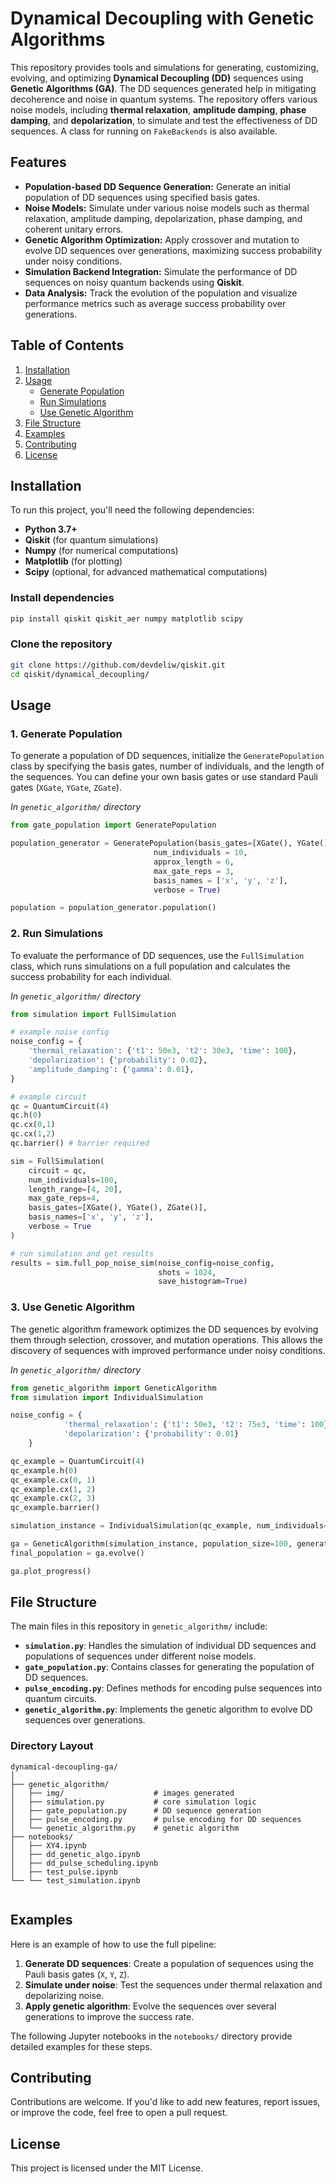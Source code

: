 # Dynamical Decoupling with Genetic Algorithms

This repository provides tools and simulations for generating, customizing, evolving, and optimizing **Dynamical Decoupling (DD)** sequences using **Genetic Algorithms (GA)**. The DD sequences generated help in mitigating decoherence and noise in quantum systems. The repository offers various noise models, including **thermal relaxation**, **amplitude damping**, **phase damping**, and **depolarization**, to simulate and test the effectiveness of DD sequences. A class for running on `FakeBackends` is also available. 

## Features

- **Population-based DD Sequence Generation:** Generate an initial population of DD sequences using specified basis gates.
- **Noise Models:** Simulate under various noise models such as thermal relaxation, amplitude damping, depolarization, phase damping, and coherent unitary errors.
- **Genetic Algorithm Optimization:** Apply crossover and mutation to evolve DD sequences over generations, maximizing success probability under noisy conditions.
- **Simulation Backend Integration:** Simulate the performance of DD sequences on noisy quantum backends using **Qiskit**.
- **Data Analysis:** Track the evolution of the population and visualize performance metrics such as average success probability over generations.

## Table of Contents

1. [Installation](#installation)
2. [Usage](#usage)
   - [Generate Population](#generate-population)
   - [Run Simulations](#run-simulations)
   - [Use Genetic Algorithm](#use-genetic-algorithm)
3. [File Structure](#file-structure)
4. [Examples](#examples)
5. [Contributing](#contributing)
6. [License](#license)

## Installation

To run this project, you'll need the following dependencies:

- **Python 3.7+**
- **Qiskit** (for quantum simulations)
- **Numpy** (for numerical computations)
- **Matplotlib** (for plotting)
- **Scipy** (optional, for advanced mathematical computations)

### Install dependencies

```bash
pip install qiskit qiskit_aer numpy matplotlib scipy
```

### Clone the repository

```bash
git clone https://github.com/devdeliw/qiskit.git
cd qiskit/dynamical_decoupling/
```

## Usage

### 1. Generate Population

To generate a population of DD sequences, initialize the `GeneratePopulation` class by specifying the basis gates, number of individuals, and the length of the sequences. You can define your own basis gates or use standard Pauli gates (`XGate`, `YGate`, `ZGate`).

*In `genetic_algorithm/` directory*

```python
from gate_population import GeneratePopulation

population_generator = GeneratePopulation(basis_gates=[XGate(), YGate(), ZGate()], 
                                num_individuals = 10, 
                                approx_length = 6,
                                max_gate_reps = 3, 
                                basis_names = ['x', 'y', 'z'],
                                verbose = True)

population = population_generator.population()
```

### 2. Run Simulations

To evaluate the performance of DD sequences, use the `FullSimulation` class, which runs simulations on a full population and calculates the success probability for each individual.

*In `genetic_algorithm/` directory*

```python
from simulation import FullSimulation

# example noise config
noise_config = {
    'thermal_relaxation': {'t1': 50e3, 't2': 30e3, 'time': 100},
    'depolarization': {'probability': 0.02},
    'amplitude_damping': {'gamma': 0.01},
}

# example circuit 
qc = QuantumCircuit(4)
qc.h(0)
qc.cx(0,1)
qc.cx(1,2)
qc.barrier() # barrier required

sim = FullSimulation(
    circuit = qc, 
    num_individuals=100, 
    length_range=[4, 20], 
    max_gate_reps=4,
    basis_gates=[XGate(), YGate(), ZGate()],
    basis_names=['x', 'y', 'z'],
    verbose = True
)

# run simulation and get results
results = sim.full_pop_noise_sim(noise_config=noise_config, 
                                 shots = 1024,     
                                 save_histogram=True)
```

### 3. Use Genetic Algorithm

The genetic algorithm framework optimizes the DD sequences by evolving them through selection, crossover, and mutation operations. This allows the discovery of sequences with improved performance under noisy conditions.

*In `genetic_algorithm/` directory*

```python
from genetic_algorithm import GeneticAlgorithm
from simulation import IndividualSimulation

noise_config = {
            'thermal_relaxation': {'t1': 50e3, 't2': 75e3, 'time': 100},
            'depolarization': {'probability': 0.01}
    }

qc_example = QuantumCircuit(4)
qc_example.h(0)
qc_example.cx(0, 1)
qc_example.cx(1, 2)
qc_example.cx(2, 3)
qc_example.barrier()

simulation_instance = IndividualSimulation(qc_example, num_individuals=100, length_range=[50, 100], max_gate_reps=100, verbose=False)

ga = GeneticAlgorithm(simulation_instance, population_size=100, generations = 20, mutation_rate=0.2, noise_config = noise_config, verbose=False)
final_population = ga.evolve()

ga.plot_progress()
```

## File Structure

The main files in this repository in `genetic_algorithm/` include:

- **`simulation.py`**: Handles the simulation of individual DD sequences and populations of sequences under different noise models.
- **`gate_population.py`**: Contains classes for generating the population of DD sequences.
- **`pulse_encoding.py`**: Defines methods for encoding pulse sequences into quantum circuits.
- **`genetic_algorithm.py`**: Implements the genetic algorithm to evolve DD sequences over generations.

### Directory Layout

```text
dynamical-decoupling-ga/
│
├── genetic_algorithm/ 
│   ├── img/                    # images generated
│   ├── simulation.py           # core simulation logic
│   ├── gate_population.py      # DD sequence generation
│   ├── pulse_encoding.py       # pulse encoding for DD sequences
│   └── genetic_algorithm.py    # genetic algorithm
├── notebooks/   
│   ├── XY4.ipynb     
│   ├── dd_genetic_algo.ipynb       
│   ├── dd_pulse_scheduling.ipynb 
│   ├── test_pulse.ipynb
└── └── test_simulation.ipynb                  
                        
```

## Examples

Here is an example of how to use the full pipeline:

1. **Generate DD sequences**: Create a population of sequences using the Pauli basis gates (`X`, `Y`, `Z`).
2. **Simulate under noise**: Test the sequences under thermal relaxation and depolarizing noise.
3. **Apply genetic algorithm**: Evolve the sequences over several generations to improve the success rate.

The following Jupyter notebooks in the `notebooks/` directory provide detailed examples for these steps.

## Contributing

Contributions are welcome. If you'd like to add new features, report issues, or improve the code, feel free to open a pull request.

## License

This project is licensed under the MIT License.
